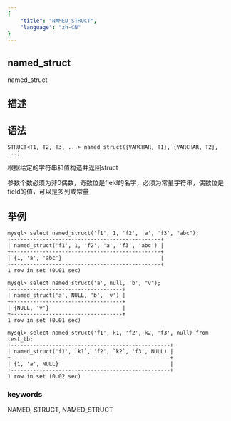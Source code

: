 ```yaml
---
{
    "title": "NAMED_STRUCT",
    "language": "zh-CN"
}
---
```


<!-- 
Licensed to the Apache Software Foundation (ASF) under one
or more contributor license agreements.  See the NOTICE file
distributed with this work for additional information
regarding copyright ownership.  The ASF licenses this file
to you under the Apache License, Version 2.0 (the
"License"); you may not use this file except in compliance
with the License.  You may obtain a copy of the License at
  http://www.apache.org/licenses/LICENSE-2.0
Unless required by applicable law or agreed to in writing,
software distributed under the License is distributed on an
"AS IS" BASIS, WITHOUT WARRANTIES OR CONDITIONS OF ANY
KIND, either express or implied.  See the License for the
specific language governing permissions and limitations
under the License.
-->

## named_struct

named_struct

## 描述

## 语法

`STRUCT<T1, T2, T3, ...> named_struct({VARCHAR, T1}, {VARCHAR, T2}, ...)`

根据给定的字符串和值构造并返回struct

参数个数必须为非0偶数，奇数位是field的名字，必须为常量字符串，偶数位是field的值，可以是多列或常量

## 举例

```
mysql> select named_struct('f1', 1, 'f2', 'a', 'f3', "abc");
+-----------------------------------------------+
| named_struct('f1', 1, 'f2', 'a', 'f3', 'abc') |
+-----------------------------------------------+
| {1, 'a', 'abc'}                               |
+-----------------------------------------------+
1 row in set (0.01 sec)

mysql> select named_struct('a', null, 'b', "v");
+-----------------------------------+
| named_struct('a', NULL, 'b', 'v') |
+-----------------------------------+
| {NULL, 'v'}                       |
+-----------------------------------+
1 row in set (0.01 sec)

mysql> select named_struct('f1', k1, 'f2', k2, 'f3', null) from test_tb;
+--------------------------------------------------+
| named_struct('f1', `k1`, 'f2', `k2`, 'f3', NULL) |
+--------------------------------------------------+
| {1, 'a', NULL}                                   |
+--------------------------------------------------+
1 row in set (0.02 sec)
```

### keywords

NAMED, STRUCT, NAMED_STRUCT